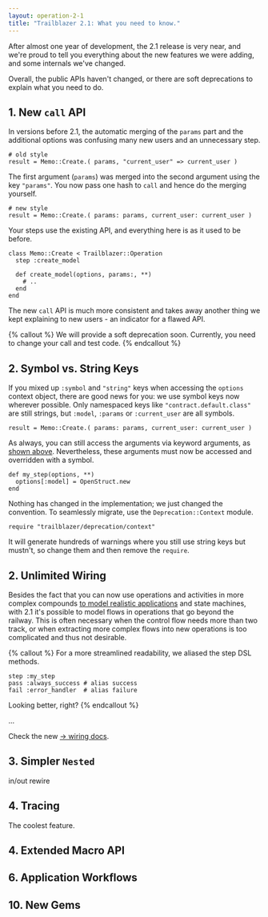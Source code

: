 ```yaml
---
layout: operation-2-1
title: "Trailblazer 2.1: What you need to know."
---
```


After almost one year of development, the 2.1 release is very near, and we're proud to tell you everything about the new features we were adding, and some internals we've changed.

Overall, the public APIs haven't changed, or there are soft deprecations to explain what you need to do.

## 1. New `call` API

In versions before 2.1, the automatic merging of the `params` part and the additional options was confusing many new users and an unnecessary step.

    # old style
    result = Memo::Create.( params, "current_user" => current_user )

The first argument (`params`) was merged into the second argument using the key `"params"`. You now pass one hash to `call` and hence do the merging yourself.

    # new style
    result = Memo::Create.( params: params, current_user: current_user )

Your steps use the existing API, and everything here is as it used to be before.

    class Memo::Create < Trailblazer::Operation
      step :create_model

      def create_model(options, params:, **)
        # ..
      end
    end

The new `call` API is much more consistent and takes away another thing we kept explaining to new users - an indicator for a flawed API.

{% callout %}
We will provide a soft deprecation soon. Currently, you need to change your call and test code.
{% endcallout %}

## 2. Symbol vs. String Keys

If you mixed up `:symbol` and `"string"` keys when accessing the `options` context object, there are good news for you: we use symbol keys now wherever possible. Only namespaced keys like `"contract.default.class"` are still strings, but `:model`, `:params` or `:current_user` are all symbols.

    result = Memo::Create.( params: params, current_user: current_user )

As always, you can still access the arguments via keyword arguments, as [shown above](#new-call-api). Nevertheless, these arguments must now be accessed and overridden with a symbol.

    def my_step(options, **)
      options[:model] = OpenStruct.new
    end

Nothing has changed in the implementation; we just changed the convention. To seamlessly migrate, use the `Deprecation::Context` module.

    require "trailblazer/deprecation/context"

It will generate hundreds of warnings where you still use string keys but mustn't, so change them and then remove the `require`.


## 2. Unlimited Wiring

Besides the fact that you can now use operations and activities in more complex compounds [to model realistic applications](#application-workflows) and state machines, with 2.1 it's possible to model flows in operations that go beyond the railway. This is often necessary when the control flow needs more than two track, or when extracting more complex flows into new operations is too complicated and thus not desirable.


{% callout %}
  For a more streamlined readability, we aliased the step DSL methods.

    step :my_step
    pass :always_success # alias success
    fail :error_handler  # alias failure

  Looking better, right?
{% endcallout %}

...

Check the new [→ wiring docs](/2.1/trailblazer/wiring.html).

## 3. Simpler `Nested`

in/out
rewire

## 4. Tracing

The coolest feature.

## 4. Extended Macro API

## 6. Application Workflows

## 10. New Gems
